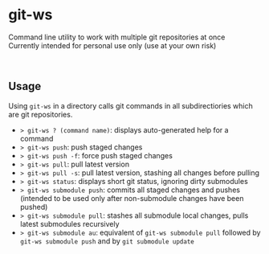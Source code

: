 # git-ws

Command line utility to work with multiple git repositories at once <br/>
Currently intended for personal use only (use at your own risk)

<br/>

## Usage

Using `git-ws` in a directory calls git commands in all subdirectiories which are git repositories.

* `> git-ws ? (command name)`: displays auto-generated help for a command
* `> git-ws push`: push staged changes
* `> git-ws push -f`: force push staged changes
* `> git-ws pull`: pull latest version
* `> git-ws pull -s`: pull latest version, stashing all changes before pulling
* `> git-ws status`: displays short git status, ignoring dirty submodules
* `> git-ws submodule push`: commits all staged changes and pushes (intended to be used only after non-submodule changes have been pushed)
* `> git-ws submodule pull`: stashes all submodule local changes, pulls latest submodules recursively
* `> git-ws submodule au`: equivalent of `git-ws submodule pull` followed by `git-ws submodule push` and by `git submodule update`
